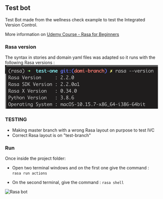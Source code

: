 ## Test bot
Test Bot made from the wellness check example to test the Integrated Version Control. 

More information on [Udemy Course - Rasa for Beginners](https://www.udemy.com/course/rasa-for-beginners/)

### Rasa version
The syntax in stories and domain yaml files was adapted so it runs with the following Rasa versions :
![Rasa version](images/rasa-version.png)

### TESTING
- Making master branch with a wrong Rasa layout on purpose to test IVC
- Correct Rasa layout is on "test-branch"

### Run
Once inside the project folder:
- Open two terminal windows and on the first one give the command :
```rasa run actions```

- On the second terminal, give the command :
```rasa shell```
  

![Rasa bot](images/wellness-bot.png)

